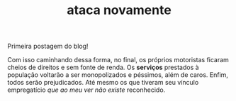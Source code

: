 ﻿---
layout: post
title: ataca novamente
---

<div class="message">
  Primeira postagem do blog!
</div>

Com isso caminhando dessa forma, no final, os próprios motoristas ficaram cheios de direitos e sem fonte de renda. Os **serviços** prestados à população voltarão a ser monopolizados e péssimos, além de caros.
Enfim, todos serão prejudicados. Até mesmo os que tiveram seu vínculo empregatício _que ao meu ver não existe_ reconhecido.

